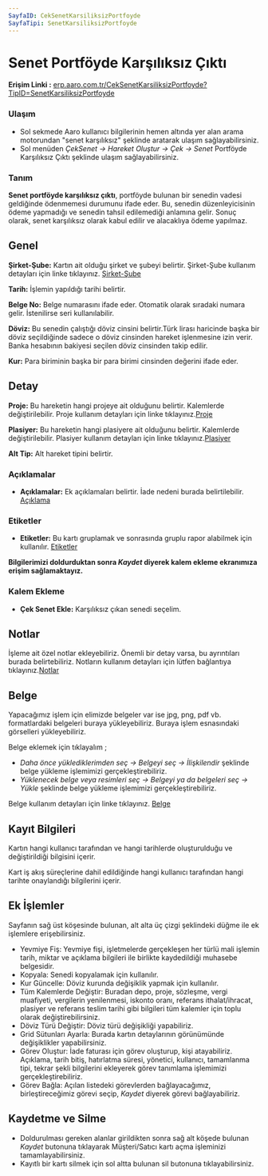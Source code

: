 ```yaml
---
SayfaID: CekSenetKarsiliksizPortfoyde
SayfaTipi: SenetKarsiliksizPortfoyde
---
```


# Senet Portföyde Karşılıksız Çıktı 

**Erişim Linki :** [erp.aaro.com.tr/CekSenetKarsiliksizPortfoyde?TipID=SenetKarsiliksizPortfoyde](https://erp.aaro.com.tr/CekSenetKarsiliksizPortfoyde?TipID=SenetKarsiliksizPortfoyde)

### Ulaşım

- Sol sekmede Aaro kullanıcı bilgilerinin hemen altında yer alan arama motorundan "senet karşılıksız" şeklinde aratarak ulaşım sağlayabilirsiniz.
- Sol menüden *ÇekSenet -> Hareket Oluştur -> Çek -> Senet* Portföyde Karşılıksız Çıktı şeklinde ulaşım sağlayabilirsiniz. 

### Tanım 

**Senet portföyde karşılıksız çıktı**, portföyde bulunan bir senedin vadesi geldiğinde ödenmemesi durumunu ifade eder. 
Bu, senedin düzenleyicisinin ödeme yapmadığı ve senedin tahsil edilemediği anlamına gelir. 
Sonuç olarak, senet karşılıksız olarak kabul edilir ve alacaklıya ödeme yapılmaz.

## Genel

**Şirket-Şube:** Kartın ait olduğu şirket ve şubeyi belirtir. Şirket-Şube kullanım detayları için linke tıklayınız. [Şirket-Şube](../TemelOzellikler/SirketSubeKart.md)

**Tarih:** İşlemin yapıldığı tarihi belirtir. 

**Belge No:** Belge numarasını ifade eder. Otomatik olarak sıradaki numara gelir. İstenilirse seri kullanılabilir.

**Döviz:** Bu senedin çalıştığı döviz cinsini belirtir.Türk lirası haricinde başka bir döviz seçildiğinde sadece o döviz cinsinden hareket işlenmesine izin verir. 
Banka hesabının bakiyesi seçilen döviz cinsinden takip edilir.

**Kur:** Para biriminin başka bir para birimi cinsinden değerini ifade eder. 

## Detay

**Proje:** Bu hareketin hangi projeye ait olduğunu belirtir. Kalemlerde değiştirilebilir. Proje kullanım detayları için linke tıklayınız.[Proje](../TemelOzellikler/Proje.md)

**Plasiyer:** Bu hareketin hangi plasiyere ait olduğunu belirtir. Kalemlerde değiştirilebilir. Plasiyer kullanım detayları için linke tıklayınız.[Plasiyer](../TemelOzellikler/Plasiyer.md)

**Alt Tip:** Alt hareket tipini belirtir.

### Açıklamalar

- **Açıklamalar:** Ek açıklamaları belirtir. İade nedeni burada belirtilebilir. [Açıklama](/TemelOzellikler/Aciklama.md "Açıklama")	

### Etiketler

- **Etiketler:** Bu kartı gruplamak ve sonrasında gruplu rapor alabilmek için kullanılır. [Etiketler](/TemelOzellikler/Etiketler.md "Etiketler")

**Bilgilerimizi doldurduktan sonra *Kaydet* diyerek kalem ekleme ekranımıza erişim sağlamaktayız.**

### Kalem Ekleme 

- **Çek Senet Ekle:** Karşılıksız çıkan 
senedi seçelim.

## Notlar 

İşleme ait özel notlar ekleyebiliriz. Önemli bir detay varsa, bu ayrıntıları burada belirtebiliriz. Notların kullanım detayları için lütfen bağlantıya tıklayınız.[Notlar](../TemelOzellikler/Notlar.md)

## Belge

Yapacağımız işlem için elimizde belgeler var ise jpg, png, pdf vb. formatlardaki belgeleri buraya yükleyebiliriz.
Buraya işlem esnasındaki görselleri yükleyebiliriz.

Belge eklemek için tıklayalım ;

- *Daha önce yüklediklerimden seç -> Belgeyi seç
-> İlişkilendir* şeklinde belge yükleme işlemimizi gerçekleştirebiliriz.
- *Yüklenecek belge veya resimleri seç -> Belgeyi ya da
 belgeleri seç -> Yükle* şeklinde belge yükleme işlemimizi gerçekleştirebiliriz.

Belge kullanım detayları için linke tıklayınız. [Belge](../TemelOzellikler/Belgeler.md)

## Kayıt Bilgileri

Kartın hangi kullanıcı tarafından ve hangi tarihlerde oluşturulduğu ve değiştirildiği bilgisini içerir.

Kart iş akış süreçlerine dahil edildiğinde hangi kullanıcı tarafından hangi tarihte onaylandığı bilgilerini içerir.  


## Ek İşlemler

 Sayfanın sağ üst köşesinde bulunan, alt alta üç çizgi şeklindeki düğme ile ek işlemlere erişebilirsiniz.

- Yevmiye Fiş: Yevmiye fişi, işletmelerde gerçekleşen her türlü mali işlemin tarih, miktar ve açıklama bilgileri ile birlikte kaydedildiği muhasebe belgesidir.
- Kopyala: Senedi kopyalamak için kullanılır.
- Kur Güncelle: Döviz kurunda değişiklik yapmak için kullanılır.
- Tüm Kalemlerde Değiştir: Buradan depo, proje, sözleşme, vergi muafiyeti, vergilerin yenilenmesi, iskonto oranı, referans ithalat/ihracat, plasiyer ve referans teslim tarihi gibi bilgileri tüm kalemler için toplu olarak değiştirebilirsiniz.
- Döviz Türü Değiştir: Döviz türü değişikliği yapabiliriz.
- Grid Sütunları Ayarla: Burada kartın detaylarının görünümünde değişiklikler yapabilirsiniz.
- Görev Oluştur: İade faturası için görev oluşturup, kişi atayabiliriz. Açıklama, tarih bitiş, hatırlatma süresi, yönetici, kullanıcı, tamamlanma tipi, tekrar şekli bilgilerini ekleyerek görev tanımlama işlemimizi gerçekleştirebiliriz.
- Görev Bağla: Açılan listedeki görevlerden bağlayacağımız, birleştireceğimiz görevi seçip, *Kaydet* diyerek görevi bağlayabiliriz.

## Kaydetme ve Silme

- Doldurulması gereken alanlar girildikten sonra sağ alt köşede bulunan *Kaydet* butonuna tıklayarak Müşteri/Satıcı kartı açma işleminizi tamamlayabilirsiniz.
- Kayıtlı bir kartı silmek için sol altta bulunan sil butonuna tıklayabilirsiniz.


